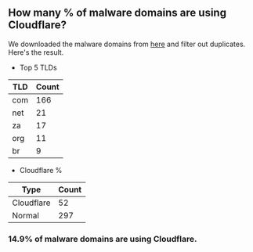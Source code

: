 ## How many % of malware domains are using Cloudflare?


We downloaded the malware domains from [here](https://urlhaus.abuse.ch) and filter out duplicates.
Here's the result.


[//]: # (start replacement)


- Top 5 TLDs

| TLD | Count |
| --- | --- |
| com | 166 |
| net | 21 |
| za | 17 |
| org | 11 |
| br | 9 |


- Cloudflare %

| Type | Count |
| --- | --- |
| Cloudflare | 52 |
| Normal | 297 |


### 14.9% of malware domains are using Cloudflare.